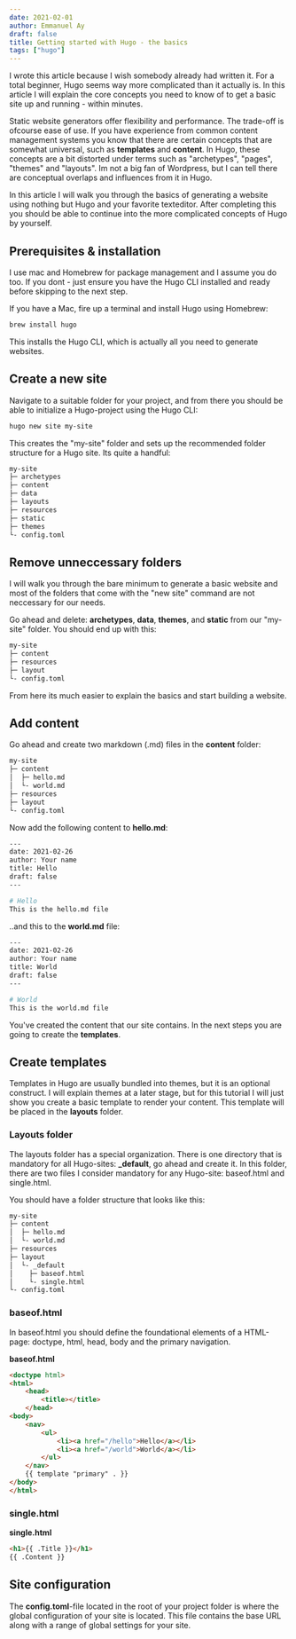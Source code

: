 ```yaml
---
date: 2021-02-01
author: Emmanuel Ay
draft: false
title: Getting started with Hugo - the basics
tags: ["hugo"]
---
```


I wrote this article because I wish somebody already had written it. 
For a total beginner, Hugo seems way more complicated than it actually is. In this article I will explain the core concepts you need to know of to get a basic site up and running - within minutes.

<!--more-->

Static website generators offer flexibility and performance. The trade-off is ofcourse ease of use.
If you have experience from common content management systems you know that there are certain concepts that are somewhat universal, such as **templates** and **content**. In Hugo, these concepts are a bit distorted under terms such as "archetypes", "pages", "themes" and "layouts". Im not a big fan of Wordpress, but I can tell there are conceptual overlaps and influences from it in Hugo. 

In this article I will walk you through the basics of generating a website using nothing but Hugo and your favorite texteditor. After completing this you should be able to continue into the more complicated concepts of Hugo by yourself. 

## Prerequisites & installation

I use mac and Homebrew for package management and I assume you do too. 
If you dont - just ensure you have the Hugo CLI installed and ready before skipping to the next step.

If you have a Mac, fire up a terminal and install Hugo using Homebrew:

```sh
brew install hugo
```

This installs the Hugo CLI, which is actually all you need to generate websites. 

## Create a new site

Navigate to a suitable folder for your project, and from there you should be able to initialize a Hugo-project using the Hugo CLI:

```sh
hugo new site my-site
```

This creates the "my-site" folder and sets up the recommended folder structure for a Hugo site. Its quite a handful:

```sh
my-site
├─ archetypes
├─ content
├─ data
├─ layouts
├─ resources
├─ static
├─ themes
└- config.toml
```

## Remove unneccessary folders

I will walk you through the bare minimum to generate a basic website and most of the folders that come with the "new site" command are not neccessary for our needs.

Go ahead and delete: **archetypes**, **data**, **themes**, and **static** from our "my-site" folder. You should end up with this:

```sh
my-site
├─ content
├─ resources
├─ layout
└- config.toml
```

From here its much easier to explain the basics and start building a website.

## Add content

Go ahead and create two markdown (.md) files in the **content** folder:

```sh
my-site
├─ content
│  ├─ hello.md
│  └- world.md
├─ resources
├─ layout
└- config.toml
```

Now add the following content to **hello.md**:

```sh
---
date: 2021-02-26
author: Your name
title: Hello
draft: false
---

# Hello
This is the hello.md file
```
..and this to the **world.md** file:

```sh
---
date: 2021-02-26
author: Your name
title: World
draft: false
---

# World
This is the world.md file
```

You've created the content that our site contains. In the next steps you are going to create the **templates**.

## Create templates

Templates in Hugo are usually bundled into themes, but it is an optional construct.
I will explain themes at a later stage, but for this tutorial I will just show you create a basic template to render your content. This template will be placed in the **layouts** folder.

### Layouts folder

The layouts folder has a special organization. 
There is one directory that is mandatory for all Hugo-sites: **_default**, go ahead and create it.
In this folder, there are two files I consider mandatory for any Hugo-site: baseof.html and single.html.

You should have a folder structure that looks like this:

```sh
my-site
├─ content
│  ├─ hello.md
│  └- world.md
├─ resources
├─ layout
│  └- _default
│    ├─ baseof.html
│    └- single.html
└- config.toml
```

### baseof.html

In baseof.html you should define the foundational elements of a HTML-page: doctype, html, head, body and the primary navigation.

**baseof.html**
```html
<doctype html>
<html>
	<head>
		<title></title>
	</head>
<body>
	<nav>
		<ul>
			<li><a href="/hello">Hello</a></li>
			<li><a href="/world">World</a></li>
		</ul>
	</nav>
	{{ template "primary" . }}
</body>
</html>
```

### single.html

**single.html**
```html
<h1>{{ .Title }}</h1>
{{ .Content }}
```

## Site configuration

The **config.toml**-file located in the root of your project folder is where the global configuration of your site is located. This file contains the base URL along with a range of global settings for your site.


